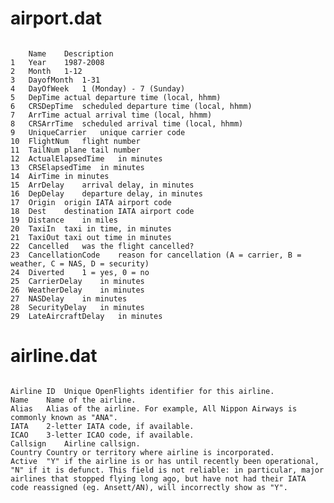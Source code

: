 # airport.dat

<pre><code>
	Name	Description
1	Year	1987-2008
2	Month	1-12
3	DayofMonth	1-31
4	DayOfWeek	1 (Monday) - 7 (Sunday)
5	DepTime	actual departure time (local, hhmm)
6	CRSDepTime	scheduled departure time (local, hhmm)
7	ArrTime	actual arrival time (local, hhmm)
8	CRSArrTime	scheduled arrival time (local, hhmm)
9	UniqueCarrier	unique carrier code
10	FlightNum	flight number
11	TailNum	plane tail number
12	ActualElapsedTime	in minutes
13	CRSElapsedTime	in minutes
14	AirTime	in minutes
15	ArrDelay	arrival delay, in minutes
16	DepDelay	departure delay, in minutes
17	Origin	origin IATA airport code
18	Dest	destination IATA airport code
19	Distance	in miles
20	TaxiIn	taxi in time, in minutes
21	TaxiOut	taxi out time in minutes
22	Cancelled	was the flight cancelled?
23	CancellationCode	reason for cancellation (A = carrier, B = weather, C = NAS, D = security)
24	Diverted	1 = yes, 0 = no
25	CarrierDelay	in minutes
26	WeatherDelay	in minutes
27	NASDelay	in minutes
28	SecurityDelay	in minutes
29	LateAircraftDelay	in minutes
</code></pre>


# airline.dat

<pre><code>
Airline ID	Unique OpenFlights identifier for this airline.
Name	Name of the airline.
Alias	Alias of the airline. For example, All Nippon Airways is commonly known as "ANA".
IATA	2-letter IATA code, if available.
ICAO	3-letter ICAO code, if available.
Callsign	Airline callsign.
Country	Country or territory where airline is incorporated.
Active	"Y" if the airline is or has until recently been operational, "N" if it is defunct. This field is not reliable: in particular, major airlines that stopped flying long ago, but have not had their IATA code reassigned (eg. Ansett/AN), will incorrectly show as "Y".
</code></pre>
